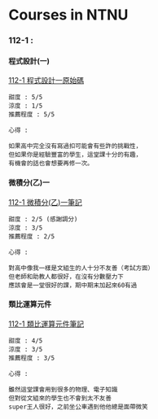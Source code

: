 # Courses in NTNU

### 112-1 : <br>
#### 程式設計(一) <br>
[112-1 程式設計一原始碼](https://github.com/NaoCoding/NTNU_CP1_Code)<br>
```
甜度 : 5/5
涼度 : 1/5
推薦程度 : 5/5

心得 :

如果高中完全沒有寫過扣可能會有些許的挑戰性，
但如果你是經驗豐富的學生，這堂課十分的有趣，
有機會的話也會想要再修一次。
```
#### 微積分(乙)一 <br>
[112-1 微積分(乙)一筆記](https://github.com/NaoCoding/NTNU_Notes/blob/main/1121/1121%20Calculus.docx)<br>
```
甜度 : 2/5 (感謝調分)
涼度 : 3/5
推薦程度 : 2/5

心得 :

對高中像我一樣是文組生的人十分不友善（考試方面）
但老師和助教人都很好，在沒有分數壓力下
應該會是一堂很好的課，期中期末加起來60有過
```
#### 類比運算元件 <br>
[112-1 類比運算元件筆記](https://github.com/NaoCoding/NTNU_Notes/blob/main/1121/1121%20Analog.docx)<br>
```
甜度 : 4/5 
涼度 : 3/5
推薦程度 : 3/5

心得 :

雖然這堂課會用到很多的物理、電子知識
但對從文組來的學生也不會到太不友善
super王人很好，之前坐公車遇到他他總是面帶微笑
```



